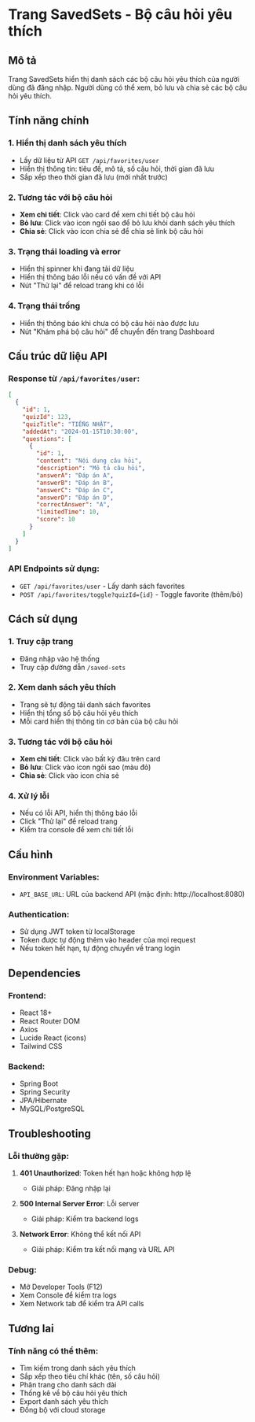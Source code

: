 # Trang SavedSets - Bộ câu hỏi yêu thích

## Mô tả
Trang SavedSets hiển thị danh sách các bộ câu hỏi yêu thích của người dùng đã đăng nhập. Người dùng có thể xem, bỏ lưu và chia sẻ các bộ câu hỏi yêu thích.

## Tính năng chính

### 1. Hiển thị danh sách yêu thích
- Lấy dữ liệu từ API `GET /api/favorites/user`
- Hiển thị thông tin: tiêu đề, mô tả, số câu hỏi, thời gian đã lưu
- Sắp xếp theo thời gian đã lưu (mới nhất trước)

### 2. Tương tác với bộ câu hỏi
- **Xem chi tiết**: Click vào card để xem chi tiết bộ câu hỏi
- **Bỏ lưu**: Click vào icon ngôi sao để bỏ lưu khỏi danh sách yêu thích
- **Chia sẻ**: Click vào icon chia sẻ để chia sẻ link bộ câu hỏi

### 3. Trạng thái loading và error
- Hiển thị spinner khi đang tải dữ liệu
- Hiển thị thông báo lỗi nếu có vấn đề với API
- Nút "Thử lại" để reload trang khi có lỗi

### 4. Trạng thái trống
- Hiển thị thông báo khi chưa có bộ câu hỏi nào được lưu
- Nút "Khám phá bộ câu hỏi" để chuyển đến trang Dashboard

## Cấu trúc dữ liệu API

### Response từ `/api/favorites/user`:
```json
[
  {
    "id": 1,
    "quizId": 123,
    "quizTitle": "TIẾNG NHẬT",
    "addedAt": "2024-01-15T10:30:00",
    "questions": [
      {
        "id": 1,
        "content": "Nội dung câu hỏi",
        "description": "Mô tả câu hỏi",
        "answerA": "Đáp án A",
        "answerB": "Đáp án B",
        "answerC": "Đáp án C",
        "answerD": "Đáp án D",
        "correctAnswer": "A",
        "limitedTime": 10,
        "score": 10
      }
    ]
  }
]
```

### API Endpoints sử dụng:
- `GET /api/favorites/user` - Lấy danh sách favorites
- `POST /api/favorites/toggle?quizId={id}` - Toggle favorite (thêm/bỏ)

## Cách sử dụng

### 1. Truy cập trang
- Đăng nhập vào hệ thống
- Truy cập đường dẫn `/saved-sets`

### 2. Xem danh sách yêu thích
- Trang sẽ tự động tải danh sách favorites
- Hiển thị tổng số bộ câu hỏi yêu thích
- Mỗi card hiển thị thông tin cơ bản của bộ câu hỏi

### 3. Tương tác với bộ câu hỏi
- **Xem chi tiết**: Click vào bất kỳ đâu trên card
- **Bỏ lưu**: Click vào icon ngôi sao (màu đỏ)
- **Chia sẻ**: Click vào icon chia sẻ

### 4. Xử lý lỗi
- Nếu có lỗi API, hiển thị thông báo lỗi
- Click "Thử lại" để reload trang
- Kiểm tra console để xem chi tiết lỗi

## Cấu hình

### Environment Variables:
- `API_BASE_URL`: URL của backend API (mặc định: http://localhost:8080)

### Authentication:
- Sử dụng JWT token từ localStorage
- Token được tự động thêm vào header của mọi request
- Nếu token hết hạn, tự động chuyển về trang login

## Dependencies

### Frontend:
- React 18+
- React Router DOM
- Axios
- Lucide React (icons)
- Tailwind CSS

### Backend:
- Spring Boot
- Spring Security
- JPA/Hibernate
- MySQL/PostgreSQL

## Troubleshooting

### Lỗi thường gặp:

1. **401 Unauthorized**: Token hết hạn hoặc không hợp lệ
   - Giải pháp: Đăng nhập lại

2. **500 Internal Server Error**: Lỗi server
   - Giải pháp: Kiểm tra backend logs

3. **Network Error**: Không thể kết nối API
   - Giải pháp: Kiểm tra kết nối mạng và URL API

### Debug:
- Mở Developer Tools (F12)
- Xem Console để kiểm tra logs
- Xem Network tab để kiểm tra API calls

## Tương lai

### Tính năng có thể thêm:
- Tìm kiếm trong danh sách yêu thích
- Sắp xếp theo tiêu chí khác (tên, số câu hỏi)
- Phân trang cho danh sách dài
- Thống kê về bộ câu hỏi yêu thích
- Export danh sách yêu thích
- Đồng bộ với cloud storage
